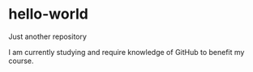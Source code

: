 # hello-world
Just another repository

I am currently studying and require knowledge of GitHub to benefit my course.
